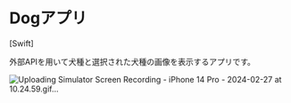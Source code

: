 # Dogアプリ
[Swift]

外部APIを用いて犬種と選択された犬種の画像を表示するアプリです。

![Uploading Simulator Screen Recording - iPhone 14 Pro - 2024-02-27 at 10.24.59.gif…]()
